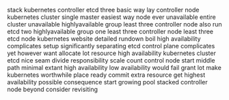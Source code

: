 stack kubernetes controller etcd three basic way lay controller node kubernetes cluster single master easiest way node ever unavailable entire cluster unavailable highlyavailable group least three controller node also run etcd two highlyavailable group one least three controller node least three etcd node kubernetes website detailed rundown boil high availability complicates setup significantly separating etcd control plane complicates yet however want allocate lot resource high availability kubernetes cluster etcd nice seam divide responsibility scale count control node start middle path minimal extant high availability low availability would fail grant lot make kubernetes worthwhile place ready commit extra resource get highest availability possible consequence start growing pool stacked controller node beyond consider revisiting
